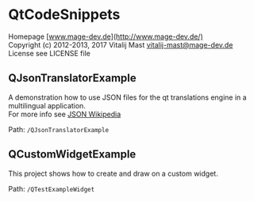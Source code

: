 # QtCodeSnippets
Homepage [www.mage-dev.de](http://www.mage-dev.de/)   
Copyright (c) 2012-2013, 2017 Vitalij Mast <vitalij-mast@mage-dev.de>   
License see LICENSE file

## QJsonTranslatorExample
A demonstration how to use JSON files for the qt translations engine in a multilingual application.   
For more info see [JSON Wikipedia](http://en.wikipedia.org/wiki/JSON)   
   
Path: `/QJsonTranslatorExample`

## QCustomWidgetExample
This project shows how to create and draw on a custom widget.

Path: `/QTestExampleWidget`
